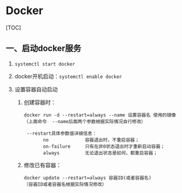 # Docker

[TOC]



## 一、启动docker服务

1. `systemctl start docker`

2. docker开机启动：`systemctl enable docker`

3. 设置容器自动启动

   1. 创建容器时：

      ```
      docker run -d --restart=always --name 设置容器名 使用的镜像
      （上面命令  --name后面两个参数根据实际情况自行修改）
      
       --restart具体参数值详细信息：
             no　　　　　　　　容器退出时，不重启容器；
             on-failure　　  只有在非0状态退出时才重新启动容器；
             always　　　　　 无论退出状态是如何，都重启容器；
      ```

   2. 修改已有容器：

      ```
      docker update --restart=always 容器ID(或者容器名)
      （容器ID或者容器名根据实际情况修改）
      ```

      